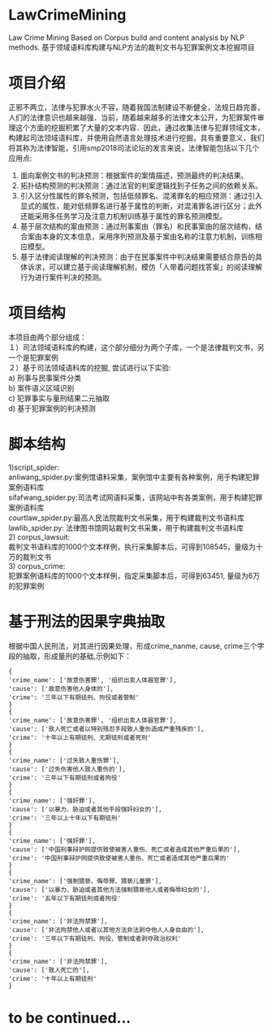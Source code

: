 # LawCrimeMining
Law Crime Mining Based on Corpus build and content analysis by NLP methods. 基于领域语料库构建与NLP方法的裁判文书与犯罪案例文本挖掘项目
# 项目介绍
正邪不两立，法律与犯罪水火不容，随着我国法制建设不断健全，法规日趋完善，人们的法律意识也越来越强．当前，随着越来越多的法律文本公开，为犯罪案件审理这个方面的挖掘积累了大量的文本内容．因此，通过收集法律与犯罪领域文本，构建起司法领域语料库，并使用自然语言处理技术进行挖掘，具有重要意义，我们将其称为法律智能，引用smp2018司法论坛的发言来说，法律智能包括以下几个应用点:  
1) 面向案例文书的判决预测：根据案件的案情描述，预测最终的判决结果。  
2) 拓扑结构预测的判决预测：通过法官的判案逻辑找到子任务之间的依赖关系。  
3) 引入区分性属性的罪名预测，包括低频罪名、混淆罪名的相应预测：通过引入显式的属性，能对低频罪名进行基于属性的判断，对混淆罪名进行区分；此外还能采用多任务学习及注意力机制训练基于属性的罪名预测模型。  
4) 基于层次结构的案由预测：通过刑事案由（罪名）和民事案由的层次结构，结合案由本身的文本信息，采用序列预测及基于案由名称的注意力机制，训练相应模型。  
5) 基于法律阅读理解的判决预测：由于在民事案件中判决结果需要结合原告的具体诉求，可以建立基于阅读理解机制，模仿「人带着问题找答案」的阅读理解行为进行案件判决的预测。  

# 项目结构
本项目由两个部分组成：  
１）司法领域语料库的构建，这个部分细分为两个子库，一个是法律裁判文书，另一个是犯罪案例  
２）基于司法领域语料库的挖掘, 尝试进行以下实验:  
a) 刑事与民事案件分类  
b) 案件语义区域识别  
c) 犯罪事实与量刑结果二元抽取  
d) 基于犯罪案例的判决预测  

# 脚本结构
1)script_spider:  
anliwang_spider.py:案例馆语料采集，案例馆中主要有各种案例，用于构建犯罪案例语料库  
sifafwang_spider.py:司法考试网语料采集，该网站中有各类案例，用于构建犯罪案例语料库  
courtlaw_spider.py:最高人民法院裁判文书采集，用于构建裁判文书语料库  
lawlib_spider.py: 法律图书馆网站裁判文书采集，用于构建裁判文书语料库  
2) corpus_lawsuit:  
裁判文书语料库的1000个文本样例，执行采集脚本后，可得到108545，量级为十万的裁判文书  
3) corpus_crime:  
犯罪案例语料库的1000个文本样例，指定采集脚本后，可得到63451, 量级为6万的犯罪案例  

# 基于刑法的因果字典抽取
根据中国人民刑法，对其进行因果处理，形成crime_nanme, cause, crime三个字段的抽取，形成量刑的基础,示例如下：

    {
    'crime_name': ['故意伤害罪', '组织出卖人体器官罪'],
    'cause': ['故意伤害他人身体的'],
    'crime': '三年以下有期徒刑、拘役或者管制'
    }
    {
    'crime_name': ['故意伤害罪', '组织出卖人体器官罪'], 
    'cause': ['致人死亡或者以特别残忍手段致人重伤造成严重残疾的'], 
    'crime': '十年以上有期徒刑、无期徒刑或者死刑'
    }
    {
    'crime_name': ['过失致人重伤罪'],
    'cause': ['过失伤害他人致人重伤的'],
    'crime': '三年以下有期徒刑或者拘役'
    }
    {
    'crime_name': ['强奸罪'], 
    'cause': ['以暴力、胁迫或者其他手段强奸妇女的'],
    'crime': '三年以上十年以下有期徒刑'
    }
    {
    'crime_name': ['强奸罪'], 
    'cause': ['中国刑事辩护网提供致使被害人重伤、死亡或者造成其他严重后果的'],
    'crime': '中国刑事辩护网提供致使被害人重伤、死亡或者造成其他严重后果的'
    }
    {
    'crime_name': ['强制猥亵、侮辱罪、猥亵儿童罪'],
    'cause': ['以暴力、胁迫或者其他方法强制猥亵他人或者侮辱妇女的'], 
    'crime': '五年以下有期徒刑或者拘役'
    }
    {
    'crime_name': ['非法拘禁罪'], 
    'cause': ['非法拘禁他人或者以其他方法非法剥夺他人人身自由的'], 
    'crime': '三年以下有期徒刑、拘役、管制或者剥夺政治权利'
    }
    {
    'crime_name': ['非法拘禁罪'], 
    'cause': ['致人死亡的'], 
    'crime': '十年以上有期徒刑'
    }
# to be continued...
